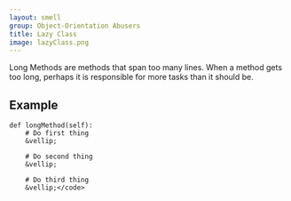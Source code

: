 ```yaml
---
layout: smell
group: Object-Orientation Abusers
title: Lazy Class
image: lazyClass.png
---
```

Long Methods are methods that span too many lines. When a method gets too long, perhaps it is responsible for more tasks than it should be.
## Example
    def longMethod(self):
        # Do first thing
        &vellip;
        
        # Do second thing
        &vellip;
        
        # Do third thing
        &vellip;</code>